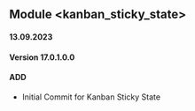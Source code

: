 ## Module <kanban_sticky_state>

#### 13.09.2023
#### Version 17.0.1.0.0
#### ADD
 - Initial Commit for  Kanban Sticky State
